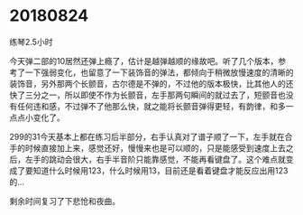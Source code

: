 # 20180824

练琴2.5小时

今天弹二部的10居然还弹上瘾了，估计是越弹越顺的缘故吧。听了几个版本，参考了一下强弱变化，也留意了一下装饰音的弹法，都倾向于稍微放慢速度的清晰的装饰音，另外那两个长颤音，古尔德是不弹的，不过他的版本极快，比其他人的还快了三分之一，所以即使不作为长颤音，左手那两句瞬间的就过去了，短颤音也没有任何违和感，不过弹不了他那么快，就之能将长颤音弹得更轻，有韵律，和多一点点小变化了。

299的31今天基本上都在练习后半部分，右手认真对了谱子顺了一下，左手就在合手的时候直接加上来，感觉还好，慢慢来也是可以顺的，只是能感受到速度上去之后，左手的跳动会很大，右手半音阶只能靠感觉，不能再看键盘了。这个难点就变成了要知道什么时候用123，什么时候用13，目前还是看着键盘才能反应出用123的...

剩余时间复习了下悲怆和夜曲。
